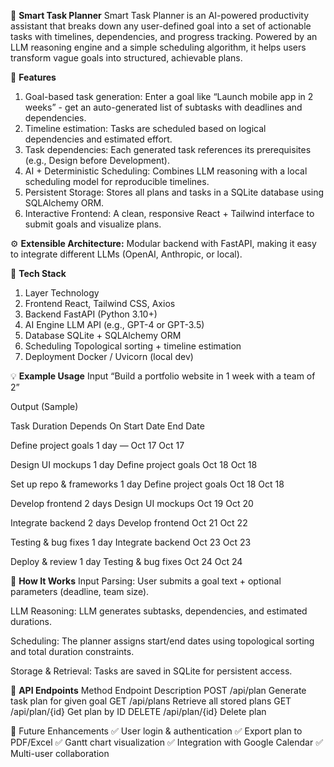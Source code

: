 🧠 **Smart Task Planner**
Smart Task Planner is an AI-powered productivity assistant that breaks down any user-defined goal into a set of actionable tasks with timelines, dependencies, and progress tracking.
Powered by an LLM reasoning engine and a simple scheduling algorithm, it helps users transform vague goals into structured, achievable plans.


🚀 **Features**
1. Goal-based task generation: Enter a goal like “Launch mobile app in 2 weeks” - get an auto-generated list of subtasks with deadlines and dependencies.
2. Timeline estimation: Tasks are scheduled based on logical dependencies and estimated effort.
3. Task dependencies: Each generated task references its prerequisites (e.g., Design before Development).
4. AI + Deterministic Scheduling: Combines LLM reasoning with a local scheduling model for reproducible timelines.
5. Persistent Storage: Stores all plans and tasks in a SQLite database using SQLAlchemy ORM.
6. Interactive Frontend: A clean, responsive React + Tailwind interface to submit goals and visualize plans.


⚙️ **Extensible Architecture:**
Modular backend with FastAPI, making it easy to integrate different LLMs (OpenAI, Anthropic, or local).


🧩 **Tech Stack**

1. Layer	Technology
2. Frontend	React, Tailwind CSS, Axios
3. Backend	FastAPI (Python 3.10+)
4. AI Engine	LLM API (e.g., GPT-4 or GPT-3.5)
5. Database	SQLite + SQLAlchemy ORM
6. Scheduling	Topological sorting + timeline estimation
7. Deployment	Docker / Uvicorn (local dev)


💡 **Example Usage**
Input
“Build a portfolio website in 1 week with a team of 2”

Output (Sample)

Task	Duration	Depends On	Start Date	End Date

Define project goals	1 day	—	Oct 17	Oct 17

Design UI mockups	1 day	Define project goals	Oct 18	Oct 18

Set up repo & frameworks	1 day	Define project goals	Oct 18	Oct 18

Develop frontend	2 days	Design UI mockups	Oct 19	Oct 20

Integrate backend	2 days	Develop frontend	Oct 21	Oct 22

Testing & bug fixes	1 day	Integrate backend	Oct 23	Oct 23

Deploy & review	1 day	Testing & bug fixes	Oct 24	Oct 24


🧠 **How It Works**
Input Parsing: User submits a goal text + optional parameters (deadline, team size).

LLM Reasoning: LLM generates subtasks, dependencies, and estimated durations.

Scheduling: The planner assigns start/end dates using topological sorting and total duration constraints.

Storage & Retrieval: Tasks are saved in SQLite for persistent access.


🧩 **API Endpoints**
Method	Endpoint	Description
POST	/api/plan	Generate task plan for given goal
GET	/api/plans	Retrieve all stored plans
GET	/api/plan/{id}	Get plan by ID
DELETE	/api/plan/{id}	Delete plan


🧪 Future Enhancements
✅ User login & authentication
✅ Export plan to PDF/Excel
✅ Gantt chart visualization
✅ Integration with Google Calendar
✅ Multi-user collaboration
